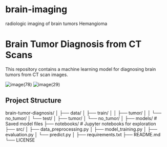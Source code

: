 # brain-imaging
radiologic imaging of brain tumors
Hemangioma

# Brain Tumor Diagnosis from CT Scans

This repository contains a machine learning model for diagnosing brain tumors from CT scan images.







![image(78)](https://github.com/user-attachments/assets/71417ed4-f064-4474-8967-86f3ef83e15d) 
               ![image(29)](https://github.com/user-attachments/assets/a6e483c1-984b-47e9-8439-27eac4732394)







## Project Structure

brain-tumor-diagnosis/
│
├── data/
│   ├── train/
│   │   ├── tumor/
│   │   └── no_tumor/
│   └── test/
│       ├── tumor/
│       └── no_tumor/
│
├── models/                # Saved model files
├── notebooks/             # Jupyter notebooks for exploration
├── src/
│   ├── data_preprocessing.py
│   ├── model_training.py
│   ├── evaluation.py
│   └── predict.py
│
├── requirements.txt
├── README.md
└── LICENSE
